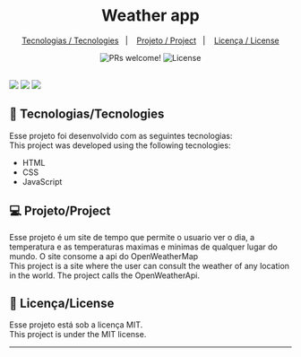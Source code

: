 <h1 align="center">
Weather app
</h1>

<p align="center">
  <a href="#-tecnologias">Tecnologias / Tecnologies</a>&nbsp;&nbsp;&nbsp;|&nbsp;&nbsp;&nbsp;
  <a href="#-projeto">Projeto / Project</a>&nbsp;&nbsp;&nbsp;|&nbsp;&nbsp;&nbsp;
  <a href="#memo-licença">Licença / License</a>
</p>

<p align="center">
 <img src="https://img.shields.io/static/v1?label=PRs&message=welcome&color=49AA26&labelColor=000000" alt="PRs welcome!" />

  <img alt="License" src="https://img.shields.io/static/v1?label=license&message=MIT&color=49AA26&labelColor=000000">
</p>

<br>

<img src="https://i.imgur.com/POFnWSX.png"/>
<img src="https://i.imgur.com/2mOUp9h.png"/>
<img src="https://i.imgur.com/ea84THT.png"/>

## 🚀 Tecnologias/Tecnologies

Esse projeto foi desenvolvido com as seguintes tecnologias: </br>
This project was developed using the following tecnologies:

- HTML
- CSS
- JavaScript

## 💻 Projeto/Project

Esse projeto é um site de tempo que permite o usuario ver o dia, a temperatura e as temperaturas maximas e minimas de qualquer lugar do mundo. O site consome a api do OpenWeatherMap </br>
This project is a site where the user can consult the weather of any location in the world. The project calls the OpenWeatherApi.

## :memo: Licença/License

Esse projeto está sob a licença MIT. </br>
This project is under the MIT license.

---

